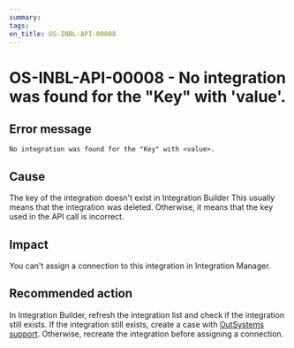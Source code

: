 ```yaml
---
summary:
tags:
en_title: OS-INBL-API-00008
---
```


# OS-INBL-API-00008 - No integration was found for the "Key" with 'value'.

## Error message

`No integration was found for the "Key" with <value>.`

## Cause

The key of the integration doesn't exist in Integration Builder
This usually means that the integration was deleted. Otherwise, it means that the key used in the API call is incorrect.

## Impact

You can't assign a connection to this integration in Integration Manager.

## Recommended action

In Integration Builder, refresh the integration list and check if the integration still exists.
If the integration still exists, create a case with [OutSystems support](https://success.outsystems.com/Support).
Otherwise, recreate the integration before assigning a connection.
